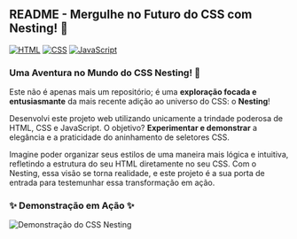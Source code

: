 ## README - Mergulhe no Futuro do CSS com Nesting! 🚀

[![HTML](https://img.shields.io/badge/HTML5-E34F26?style=for-the-badge&logo=html5&logoColor=white)](https://www.w3.org/html/)
[![CSS](https://img.shields.io/badge/CSS3-1572B6?style=for-the-badge&logo=css3&logoColor=white)](https://developer.mozilla.org/pt-BR/docs/Web/CSS)
[![JavaScript](https://img.shields.io/badge/JavaScript-F7DF1E?style=for-the-badge&logo=javascript&logoColor=black)](https://developer.mozilla.org/en-US/docs/Web/JavaScript)

### Uma Aventura no Mundo do CSS Nesting! 🧪

Este não é apenas mais um repositório; é uma **exploração focada e entusiasmante** da mais recente adição ao universo do CSS: o **Nesting**! 

Desenvolvi este projeto web utilizando unicamente a trindade poderosa de HTML, CSS e JavaScript. O objetivo? **Experimentar e demonstrar** a elegância e a praticidade do aninhamento de seletores CSS.

Imagine poder organizar seus estilos de uma maneira mais lógica e intuitiva, refletindo a estrutura do seu HTML diretamente no seu CSS. Com o Nesting, essa visão se torna realidade, e este projeto é a sua porta de entrada para testemunhar essa transformação em ação.

### ✨ Demonstração em Ação ✨

![Demonstração do CSS Nesting](/img/readme-image/projeto.gif)
